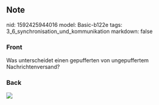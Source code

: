 ## Note
nid: 1592425944016
model: Basic-b122e
tags: 3_6_synchronisation_und_kommunikation
markdown: false

### Front
Was unterscheidet einen gepufferten von ungepuffertem Nachrichtenversand?

### Back
<img src="paste-e7e3d9a29ba425a257b21fd8cd8faa5af4d19e39.jpg">
